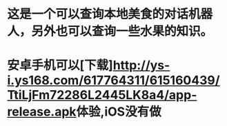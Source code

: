 # 这是一个可以查询本地美食的对话机器人，另外也可以查询一些水果的知识。
# 安卓手机可以[下载]<http://ys-i.ys168.com/617764311/615160439/TtiLjFm72286L2445LK8a4/app-release.apk>体验,iOS没有做

